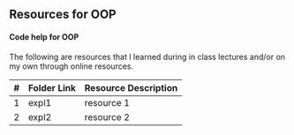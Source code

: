 ## Resources for OOP
#### Code help for OOP
The following are resources that I learned during in class lectures and/or on my own through online resources.

|   #   | Folder Link | Resource Description |
| :---: | ----------- | -------------------- |
|   1   | expl1       | resource 1           |
|   2   | expl2       | resource 2           |
